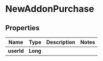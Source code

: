 

# NewAddonPurchase


## Properties

Name | Type | Description | Notes
------------ | ------------- | ------------- | -------------
**userId** | **Long** |  | 



